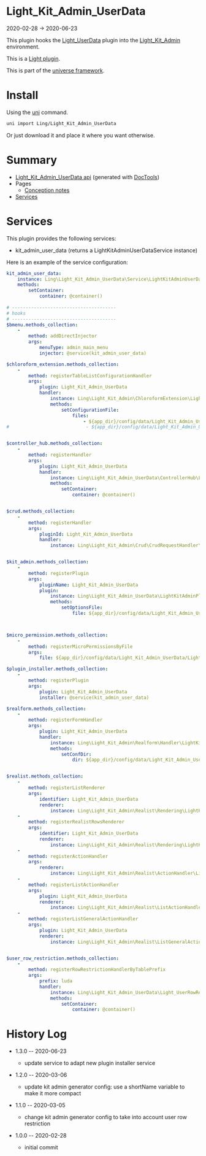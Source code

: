 Light_Kit_Admin_UserData
===========
2020-02-28 -> 2020-06-23



This plugin hooks the [Light_UserData](https://github.com/lingtalfi/Light_UserData) plugin into the [Light_Kit_Admin](https://github.com/lingtalfi/Light_Kit_Admin) environment.


This is a [Light plugin](https://github.com/lingtalfi/Light/blob/master/doc/pages/plugin.md).

This is part of the [universe framework](https://github.com/karayabin/universe-snapshot).


Install
==========
Using the [uni](https://github.com/lingtalfi/universe-naive-importer) command.
```bash
uni import Ling/Light_Kit_Admin_UserData
```

Or just download it and place it where you want otherwise.






Summary
===========
- [Light_Kit_Admin_UserData api](https://github.com/lingtalfi/Light_Kit_Admin_UserData/blob/master/doc/api/Ling/Light_Kit_Admin_UserData.md) (generated with [DocTools](https://github.com/lingtalfi/DocTools))
- Pages
    - [Conception notes](https://github.com/lingtalfi/Light_Kit_Admin_UserData/blob/master/doc/pages/conception-notes.md)
- [Services](#services)



Services
=========


This plugin provides the following services:

- kit_admin_user_data (returns a LightKitAdminUserDataService instance)


Here is an example of the service configuration:

```yaml
kit_admin_user_data:
    instance: Ling\Light_Kit_Admin_UserData\Service\LightKitAdminUserDataService
    methods:
        setContainer:
            container: @container()
            
# --------------------------------------
# hooks
# --------------------------------------
$bmenu.methods_collection:
    -
        method: addDirectInjector
        args:
            menuType: admin_main_menu
            injector: @service(kit_admin_user_data)

$chloroform_extension.methods_collection:
    -
        method: registerTableListConfigurationHandler
        args:
            plugin: Light_Kit_Admin_UserData
            handler:
                instance: Ling\Light_Kit_Admin\ChloroformExtension\LightKitAdminTableListConfigurationHandler
                methods:
                    setConfigurationFile:
                        files:
                            - ${app_dir}/config/data/Light_Kit_Admin_UserData/Light_ChloroformExtension/generated/lka_userdata.table_list.byml
#                            - ${app_dir}/config/data/Light_Kit_Admin_UserData/Light_ChloroformExtension/table_list.byml


$controller_hub.methods_collection:
    -
        method: registerHandler
        args:
            plugin: Light_Kit_Admin_UserData
            handler:
                instance: Ling\Light_Kit_Admin_UserData\ControllerHub\LightKitAdminUserDataControllerHubHandler
                methods:
                    setContainer:
                        container: @container()


$crud.methods_collection:
    -
        method: registerHandler
        args:
            pluginId: Light_Kit_Admin_UserData
            handler:
                instance: Ling\Light_Kit_Admin\Crud\CrudRequestHandler\LightKitAdminCrudRequestHandler


$kit_admin.methods_collection:
    -
        method: registerPlugin
        args:
            pluginName: Light_Kit_Admin_UserData
            plugin:
                instance: Ling\Light_Kit_Admin_UserData\LightKitAdminPlugin\LightKitAdminUserDataLkaPlugin
                methods:
                    setOptionsFile:
                        file: ${app_dir}/config/data/Light_Kit_Admin_UserData/Light_Kit_Admin/lka-options.byml



$micro_permission.methods_collection:
    -
        method: registerMicroPermissionsByFile
        args:
            file: ${app_dir}/config/data/Light_Kit_Admin_UserData/Light_MicroPermission/lka_userdata-micro-permissions.byml

$plugin_installer.methods_collection:
    -
        method: registerPlugin
        args:
            plugin: Light_Kit_Admin_UserData
            installer: @service(kit_admin_user_data)

$realform.methods_collection:
    -
        method: registerFormHandler
        args:
            plugin: Light_Kit_Admin_UserData
            handler:
                instance: Ling\Light_Kit_Admin\Realform\Handler\LightKitAdminRealformHandler
                methods:
                    setConfDir:
                        dir: ${app_dir}/config/data/Light_Kit_Admin_UserData/Light_Realform


$realist.methods_collection:
    -
        method: registerListRenderer
        args:
            identifier: Light_Kit_Admin_UserData
            renderer:
                instance: Ling\Light_Kit_Admin\Realist\Rendering\LightKitAdminRealistListRenderer
    -
        method: registerRealistRowsRenderer
        args:
            identifier: Light_Kit_Admin_UserData
            renderer:
                instance: Ling\Light_Kit_Admin\Realist\Rendering\LightKitAdminRealistRowsRenderer
    -
        method: registerActionHandler
        args:
            renderer:
                instance: Ling\Light_Kit_Admin\Realist\ActionHandler\LightKitAdminRealistActionHandler
    -
        method: registerListActionHandler
        args:
            plugin: Light_Kit_Admin_UserData
            renderer:
                instance: Ling\Light_Kit_Admin\Realist\ListActionHandler\LightKitAdminListActionHandler
    -
        method: registerListGeneralActionHandler
        args:
            plugin: Light_Kit_Admin_UserData
            renderer:
                instance: Ling\Light_Kit_Admin\Realist\ListGeneralActionHandler\LightKitAdminListGeneralActionHandler


$user_row_restriction.methods_collection:
    -
        method: registerRowRestrictionHandlerByTablePrefix
        args:
            prefix: luda
            handler:
                instance: Ling\Light_Kit_Admin_UserData\Light_UserRowRestriction\LightKitAdminUserDataRowRestrictionHandler
                methods:
                    setContainer:
                        container: @container()

```



History Log
=============

- 1.3.0 -- 2020-06-23

    - update service to adapt new plugin installer service

- 1.2.0 -- 2020-03-06

    - update kit admin generator config: use a shortName variable to make it more compact
    
- 1.1.0 -- 2020-03-05

    - change kit admin generator config to take into account user row restriction
    
- 1.0.0 -- 2020-02-28

    - initial commit